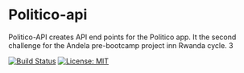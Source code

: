 # Politico-api
Politico-API creates API end points for the Politico app. It the second challenge for the Andela pre-bootcamp project inn Rwanda cycle. 3

[![Build Status](https://travis-ci.com/avpaul/politico-api.svg?branch=master)](https://travis-ci.com/avpaul/politico-api)
[![License: MIT](https://img.shields.io/badge/License-MIT-yellow.svg)](https://opensource.org/licenses/MIT)
